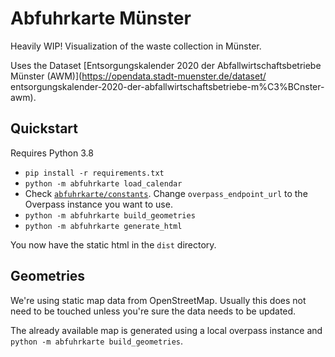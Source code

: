 # Abfuhrkarte Münster

Heavily WIP! Visualization of the waste collection in Münster.

Uses the Dataset [Entsorgungskalender 2020 der Abfallwirtschaftsbetriebe Münster (AWM)](https://opendata.stadt-muenster.de/dataset/ entsorgungskalender-2020-der-abfallwirtschaftsbetriebe-m%C3%BCnster-awm).

## Quickstart

Requires Python 3.8

- `pip install -r requirements.txt`
- `python -m abfuhrkarte load_calendar`
- Check [`abfuhrkarte/constants`](abfuhrkarte/constants.py). Change `overpass_endpoint_url` to the Overpass instance you want to use.
- `python -m abfuhrkarte build_geometries`
- `python -m abfuhrkarte generate_html`

You now have the static html in the `dist` directory.

## Geometries

We're using static map data from OpenStreetMap. Usually this does not need to be touched unless you're sure the data needs to be updated.

The already available map is generated using a local overpass instance and `python -m abfuhrkarte build_geometries`.
